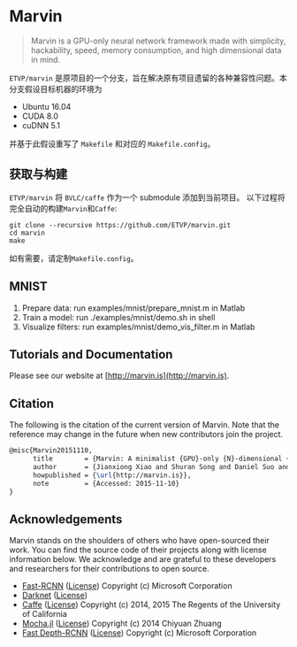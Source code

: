 # Marvin

> Marvin is a GPU-only neural network framework made with simplicity, hackability, speed, memory consumption, and high dimensional data in mind.

`ETVP/marvin` 是原项目的一个分支，旨在解决原有项目遗留的各种兼容性问题。本分支假设目标机器的环境为

+ Ubuntu 16.04
+ CUDA 8.0
+ cuDNN 5.1

并基于此假设重写了 `Makefile` 和对应的 `Makefile.config`。

## 获取与构建

`ETVP/marvin` 将 `BVLC/caffe` 作为一个 submodule 添加到当前项目。
以下过程将完全自动的构建`Marvin`和`Caffe`:

```shell
git clone --recursive https://github.com/ETVP/marvin.git
cd marvin
make
```

如有需要，请定制`Makefile.config`。

## MNIST

1. Prepare data: run examples/mnist/prepare_mnist.m in Matlab
2. Train a model: run ./examples/mnist/demo.sh in shell
3. Visualize filters: run examples/mnist/demo_vis_filter.m in Matlab

## Tutorials and Documentation
Please see our website at [http://marvin.is](http://marvin.is).

## Citation
The following is the citation of the current version of Marvin. Note that the reference may change in the future when new contributors join the project.

```latex
@misc{Marvin20151110,
      title        = {Marvin: A minimalist {GPU}-only {N}-dimensional {ConvNet} framework},
      author       = {Jianxiong Xiao and Shuran Song and Daniel Suo and Fisher Yu},
      howpublished = {\url{http://marvin.is}},
      note         = {Accessed: 2015-11-10}
}
```

## Acknowledgements
Marvin stands on the shoulders of others who have open-sourced their work. You can find the source code of their projects along with license information below. We acknowledge and are grateful to these developers and researchers for their contributions to open source.

- [Fast-RCNN](https://github.com/rbgirshick/fast-rcnn) ([License](https://github.com/rbgirshick/fast-rcnn/blob/master/LICENSE)) Copyright (c) Microsoft Corporation
- [Darknet](https://github.com/pjreddie/darknet) ([License](https://github.com/pjreddie/darknet/blob/master/LICENSE))
- [Caffe](https://github.com/BVLC/caffe/) ([License](https://github.com/BVLC/caffe/blob/master/LICENSE)) Copyright (c) 2014, 2015 The Regents of the University of California
- [Mocha.jl](https://github.com/pluskid/Mocha.jl) ([License](https://github.com/pluskid/Mocha.jl/blob/master/LICENSE.md)) Copyright (c) 2014 Chiyuan Zhuang
- [Fast Depth-RCNN](https://github.com/s-gupta/fast-rcnn/tree/distillation) ([License](https://github.com/s-gupta/fast-rcnn/blob/distillation/LICENSE_fast_rcnn)) Copyright (c) Microsoft Corporation
